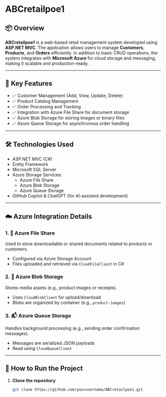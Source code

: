 # ABCretailpoe1

## 📦 Overview

**ABCretailpoe1** is a web-based retail management system developed using **ASP.NET MVC**. The application allows users to manage **Customers**, **Products**, and **Orders** efficiently. In addition to basic CRUD operations, the system integrates with **Microsoft Azure** for cloud storage and messaging, making it scalable and production-ready.

---

## 🔑 Key Features

- ✅ Customer Management (Add, View, Update, Delete)
- ✅ Product Catalog Management
- ✅ Order Processing and Tracking
- ✅ Integration with Azure File Share for document storage
- ✅ Azure Blob Storage for storing images or binary files
- ✅ Azure Queue Storage for asynchronous order handling

---

## 🛠️ Technologies Used

- ASP.NET MVC (C#)
- Entity Framework
- Microsoft SQL Server
- Azure Storage Services:
  - Azure File Share
  - Azure Blob Storage
  - Azure Queue Storage
- GitHub Copilot & ChatGPT (for AI-assisted development)

---

## ☁️ Azure Integration Details

### 1. 🔗 Azure File Share
Used to store downloadable or shared documents related to products or customers.

- Configured via Azure Storage Account
- Files uploaded and retrieved via `CloudFileClient` in C#

### 2. 🧱 Azure Blob Storage
Stores media assets (e.g., product images or receipts).

- Uses `CloudBlobClient` for upload/download
- Blobs are organized by container (e.g., `product-images`)

### 3. 📬 Azure Queue Storage
Handles background processing (e.g., sending order confirmation messages).

- Messages are serialized JSON payloads
- Read using `CloudQueueClient`

---

## 🚀 How to Run the Project

1. **Clone the repository**
   ```bash
   git clone https://github.com/yourusername/ABCretailpoe1.git
